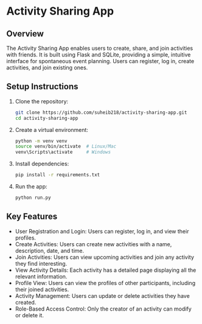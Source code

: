 # Activity Sharing App

## Overview
The Activity Sharing App enables users to create, share, and join activities with friends. It is built using Flask and SQLite, providing a simple, intuitive interface for spontaneous event planning. Users can register, log in, create activities, and join existing ones.

## Setup Instructions
1. Clone the repository:
   ```bash
   git clone https://github.com/suheib218/activity-sharing-app.git
   cd activity-sharing-app
   ```

2. Create a virtual environment:
   ```bash
   python -m venv venv
   source venv/bin/activate  # Linux/Mac
   venv\Scripts\activate     # Windows
   ```
3. Install dependencies:
   ```bash
   pip install -r requirements.txt
   ```
4. Run the app:
   ```bash
   python run.py
   ```

## Key Features
- User Registration and Login: Users can register, log in, and view their profiles.
- Create Activities: Users can create new activities with a name, description, date, and time.
- Join Activities: Users can view upcoming activities and join any activity they find interesting.
- View Activity Details: Each activity has a detailed page displaying all the relevant information.
- Profile View: Users can view the profiles of other participants, including their joined activities.
- Activity Management: Users can update or delete activities they have created.
- Role-Based Access Control: Only the creator of an activity can modify or delete it.
